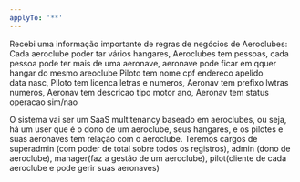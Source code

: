 ```yaml
---
applyTo: '**'
---
```

Recebi uma informação importante de regras de negócios de Aeroclubes:
Cada aeroclube poder tar vários hangares, Aeroclubes tem pessoas, cada pessoa pode ter mais de uma aeronave, aeronave pode ficar em qquer hangar do mesmo areoclube
Piloto tem nome cpf endereco apelido data nasc, Piloto tem licenca letras e numeros, Aeronav tem prefixo lwtras numeros, Aeronav tem descricao tipo motor ano, Aeronav tem status operacao sim/nao

O sistema vai ser um SaaS multitenancy baseado em aeroclubes, ou seja, há um user que é o dono de um aeroclube, seus hangares, e os pilotes e suas aeronaves tem relação com o aeroclube. Teremos cargos de superadmin (com poder de total sobre todos os registros), admin (dono de aeroclube), manager(faz a gestão de um aeroclube), pilot(cliente de cada aeroclube e pode gerir suas aeronaves)